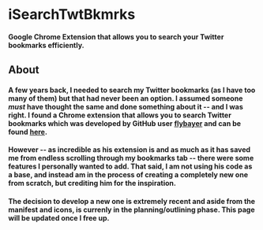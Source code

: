 # iSearchTwtBkmrks
#### Google Chrome Extension that allows you to search your Twitter bookmarks efficiently.

## About
#### A few years back, I needed to search my Twitter bookmarks (as I have too many of them) but that had never been an option. I assumed someone <i>must</i> have thought the same and done something about it -- and I was right. I found a Chrome extension that allows you to search Twitter bookmarks which was developed by GitHub user <a href="https://github.com/flybayer/"> flybayer</a> and can be found <a href="https://github.com/flybayer/twitter-bookmarks-search">here</a>.
#### However -- as incredible as his extension is and as much as it has saved me from endless scrolling through my bookmarks tab -- there were some features I personally wanted to add. That said, I am not using his code as a base, and instead am in the process of creating a completely new one from scratch, but crediting him for the inspiration. 

#### The decision to develop a new one is extremely recent and aside from the manifest and icons, is currenly in the planning/outlining phase. This page will be updated once I free up. 

